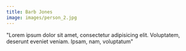 ```yaml
---
title: Barb Jones
image: images/person_2.jpg
---
```


"Lorem ipsum dolor sit amet, consectetur adipisicing elit. Voluptatem, deserunt eveniet veniam. Ipsam, nam, voluptatum"